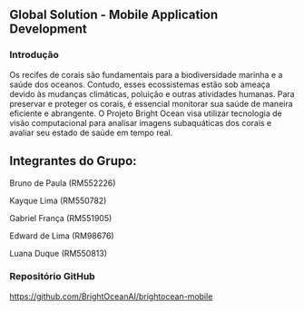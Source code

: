 ## Global Solution - Mobile Application Development

### Introdução

Os recifes de corais são fundamentais para a biodiversidade marinha e a saúde dos oceanos. Contudo, esses ecossistemas estão sob ameaça devido às mudanças climáticas, poluição e outras atividades humanas. Para preservar e proteger os corais, é essencial monitorar sua saúde de maneira eficiente e abrangente. O Projeto Bright Ocean visa utilizar tecnologia de visão computacional para analisar imagens subaquáticas dos corais e avaliar seu estado de saúde em tempo real.

## Integrantes do Grupo:


Bruno de Paula (RM552226)

Kayque Lima (RM550782)

Gabriel França (RM551905)

Edward de Lima (RM98676)

Luana Duque (RM550813)


### Repositório GitHub

https://github.com/BrightOceanAI/brightocean-mobile
